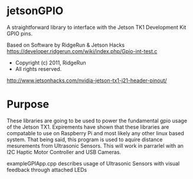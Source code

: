 # jetsonGPIO
A straightforward library to interface with the Jetson TK1 Development Kit GPIO  pins.

Based on Software by RidgeRun & Jetson Hacks
https://developer.ridgerun.com/wiki/index.php/Gpio-int-test.c
 * Copyright (c) 2011, RidgeRun
 * All rights reserved.

http://www.jetsonhacks.com/nvidia-jetson-tx1-j21-header-pinout/

# Purpose
These libraries are going to be used to power the fundamental gpio usage of the Jetson TX1. Expirements have shown that these libraries are compatable to use on Raspberry Pi and most likely any other linux based system.
That being said, this program is used to aquire distance mesurements from Ultrasonic Sensors. This will work in parrarlel with an I2C Haptic Motor Controller and USB Cameras.

exampleGPIApp.cpp describes usage of Ultrasonic Sensors with visual feedback through attached LEDs
